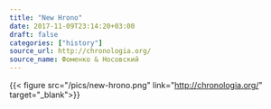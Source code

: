 ```yaml
---
title: "New Hrono"
date: 2017-11-09T23:14:20+03:00
draft: false
categories: ["history"]
source_url: http://chronologia.org/
source_name: Фоменко & Носовский
---
```


{{< figure src="/pics/new-hrono.png" link="http://chronologia.org/" target="_blank">}}

<!--more-->
